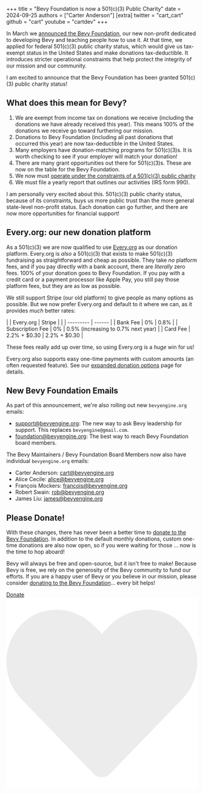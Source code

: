 +++
title = "Bevy Foundation is now a 501(c)(3) Public Charity"
date = 2024-09-25
authors = ["Carter Anderson"]
[extra]
twitter = "cart_cart"
github = "cart"
youtube = "cartdev"
+++

In March we [announced the Bevy Foundation](/news/bevy-foundation/), our new non-profit dedicated to developing Bevy and teaching people how to use it. At that time, we applied for federal 501(c)(3) public charity status, which would give us tax-exempt status in the United States and make donations tax-deductible. It introduces stricter operational constraints that help protect the integrity of our mission and our community.

I am excited to announce that the Bevy Foundation has been granted 501(c)(3) public charity status!

<!-- more -->

## What does this mean for Bevy?

1. We are exempt from income tax on donations we receive (including the donations we have already received this year). This means 100% of the donations we receive go toward furthering our mission.
2. Donations to Bevy Foundation (including all past donations that occurred this year) are now tax-deductible in the United States.
3. Many employers have donation-matching programs for 501(c)(3)s. It is worth checking to see if your employer will match your donation!
4. There are many grant opportunities out there for 501(c)(3)s. These are now on the table for the Bevy Foundation.
5. We now must [operate under the constraints of a 501(c)(3) public charity](https://www.501c3.org/what-is-a-501c3/)
6. We must file a yearly report that outlines our activities (IRS form 990).

I am personally very excited about this. 501(c)(3) public charity status, because of its constraints, buys us more public trust than the more general state-level non-profit status. Each donation can go further, and there are now more opportunities for financial support!

## Every.org: our new donation platform

As a 501(c)(3) we are now qualified to use [Every.org](https://www.every.org/) as our donation platform. Every.org is _also_ a 501(c)(3) that exists to make 501(c)(3) fundraising as straightforward and cheap as possible. They take _no_ platform fees, and if you pay directly with a bank account, there are _literally_ zero fees. 100% of your donation goes to Bevy Foundation. If you pay with a credit card or a payment processor like Apple Pay, you still pay those platform fees, but they are as low as possible.

We still support Stripe (our old platform) to give people as many options as possible. But we now prefer Every.org and default to it where we can, as it provides _much_ better rates:

| | Every.org | Stripe |
| | --------- | ------ |
| Bank Fee | 0% | 0.8% |
| Subscription Fee | 0% | 0.5% (increasing to 0.7% next year) |
| Card Fee | 2.2% + $0.30 | 2.2% + $0.30 |

These fees really add up over time, so using Every.org is a _huge_ win for us!

Every.org also supports easy one-time payments with custom amounts (an often requested feature). See our [expanded donation options](/donate/options) page for details.

## New Bevy Foundation Emails

As part of this announcement, we're also rolling out new `bevyengine.org` emails:

* <support@bevyengine.org>: The new way to ask Bevy leadership for support. This replaces `bevyengine@gmail.com`.
* <foundation@bevyengine.org>: The best way to reach Bevy Foundation board members.

The Bevy Maintainers / Bevy Foundation Board Members now also have individual `bevyengine.org` emails:

* Carter Anderson: <cart@bevyengine.org>
* Alice Cecile: <alice@bevyengine.org>
* François Mockers: <francois@bevyengine.org>
* Robert Swain: <rob@bevyengine.org>
* James Liu: <james@bevyengine.org>

## Please Donate!

With these changes, there has never been a better time to [donate to the Bevy Foundation](/donate). In addition to the default monthly donations, custom one-time donations are also now open, so if you were waiting for those ... now is the time to hop aboard!

Bevy will always be free and open-source, but it isn't free to make! Because Bevy is free, we rely on the generosity of the Bevy community to fund our efforts. If you are a happy user of Bevy or you believe in our mission, please consider [donating to the Bevy Foundation](/donate)... every bit helps!

<a class="button button--pink" href="/donate">Donate <img class="button__icon" src="/assets/heart.svg" alt="heart icon"></a>

